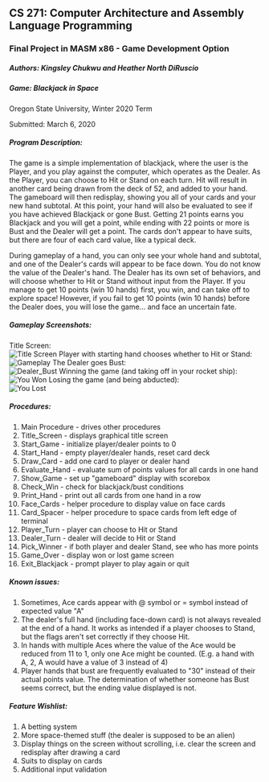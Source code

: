 ## CS 271: Computer Architecture and Assembly Language Programming
### Final Project in MASM x86 - Game Development Option

##### Authors:    Kingsley Chukwu and Heather North DiRuscio
##### Game:    Blackjack in Space

Oregon State University,
Winter 2020 Term

Submitted: March 6, 2020

##### Program Description:
The game is a simple implementation of blackjack, where the user is the Player, and you play against the computer, which operates as the Dealer. As the Player, you can choose to Hit or Stand on each turn. Hit will result in another card being drawn from the deck of 52, and added to your hand. The gameboard will then redisplay, showing you all of your cards and your new hand subtotal. At this point, your hand will also be evaluated to see if you have achieved Blackjack or gone Bust. Getting 21 points earns you Blackjack and you will get a point, while ending with 22 points or more is Bust and the Dealer will get a point. The cards don't appear to have suits, but there are four of each card value, like a typical deck.

During gameplay of a hand, you can only see your whole hand and subtotal, and one of the Dealer's cards will appear to be face down. You do not know the value of the Dealer's hand. The Dealer has its own set of behaviors, and will choose whether to Hit or Stand without input from the Player. If you manage to get 10 points (win 10 hands) first, you win, and can take off to explore space! However, if you fail to get 10 points (win 10 hands) before the Dealer does, you will lose the game... and face an uncertain fate.

##### Gameplay Screenshots:
Title Screen:  
![Title Screen](https://github.com/wrongenvelope/cs271-project/blob/master/screenshots/title_screen.png)
Player with starting hand chooses whether to Hit or Stand:  
![Gameplay](https://github.com/wrongenvelope/cs271-project/blob/master/screenshots/gameplay_1.png)
The Dealer goes Bust:  
![Dealer_Bust](https://github.com/wrongenvelope/cs271-project/blob/master/screenshots/gameplay_2.png)
Winning the game (and taking off in your rocket ship):    
![You Won](https://github.com/wrongenvelope/cs271-project/blob/master/screenshots/you_won.png)
Losing the game (and being abducted):  
![You Lost](https://github.com/wrongenvelope/cs271-project/blob/master/screenshots/you_lost.png)

##### Procedures:
1. Main Procedure - drives other procedures
2. Title_Screen - displays graphical title screen
3. Start_Game - initialize player/dealer points to 0
4. Start_Hand - empty player/dealer hands, reset card deck
5. Draw_Card - add one card to player or dealer hand
6. Evaluate_Hand - evaluate sum of points values for all cards in one hand
7. Show_Game - set up "gameboard" display with scorebox
8.	Check_Win - check for blackjack/bust conditions
9.	Print_Hand - print out all cards from one hand in a row
10.	Face_Cards - helper procedure to display value on face cards
11. Card_Spacer - helper procedure to space cards from left edge of terminal
12.  Player_Turn - player can choose to Hit or Stand
13.	Dealer_Turn - dealer will decide to Hit or Stand
14.	Pick_Winner - if both player and dealer Stand, see who has more points
15.  Game_Over - display won or lost game screen
16. Exit_Blackjack - prompt player to play again or quit

##### Known issues:
1. Sometimes, Ace cards appear with @ symbol or = symbol instead of expected value "A"
2. The dealer's full hand (including face-down card) is not always revealed at the end of a hand. It works as intended if a player chooses to Stand, but the flags aren't set correctly if they choose Hit.
3. In hands with multiple Aces where the value of the Ace would be reduced from 11 to 1, only one Ace might be counted. (E.g. a hand with A, 2, A would have a value of 3 instead of 4)
4. Player hands that bust are frequently evaluated to "30" instead of their actual points value. The determination of whether someone has Bust seems correct, but the ending value displayed is not.

##### Feature Wishlist:
1. A betting system
2. More space-themed stuff (the dealer is supposed to be an alien)
3. Display things on the screen without scrolling, i.e. clear the screen and redisplay after drawing a card
4. Suits to display on cards
5. Additional input validation
